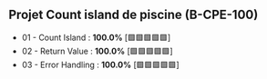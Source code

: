 ## Projet Count island de piscine (B-CPE-100)

- 01 - Count Island : **100.0%** [:green_square::green_square::green_square::green_square::green_square:]
- 02 - Return Value : **100.0%** [:green_square::green_square::green_square::green_square::green_square:]
- 03 - Error Handling : **100.0%** [:green_square::green_square::green_square::green_square::green_square:]
